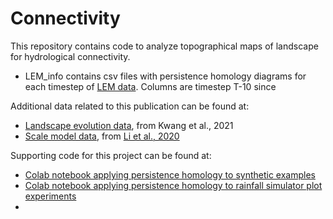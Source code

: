 # Connectivity

This repository contains code to analyze topographical maps of landscape for hydrological connectivity. 
* LEM_info contains csv files with persistence homology diagrams for each timestep of [LEM data](https://databank.illinois.edu/datasets/IDB-1558455). Columns are timestep T-10 since


Additional data related to this publication can be found at:
* [Landscape evolution data](https://databank.illinois.edu/datasets/IDB-1558455), from Kwang et al., 2021
* [Scale model data](https://github.com/lapidesd/connectivity_topology/tree/main/scale_model_LEM), from [Li et al., 2020](https://www.sciencedirect.com/science/article/pii/S0167198719303435)

Supporting code for this project can be found at:
* [Colab notebook applying persistence homology to synthetic examples](https://colab.research.google.com/drive/1MCGMS5ecnnBBprYOyYtvnYafL9CgMKIW?authuser=1#scrollTo=LO_RmXiVjEZF)
* [Colab notebook applying persistence homology to rainfall simulator plot experiments](https://colab.research.google.com/drive/1KYyP1tGfe4L5_v9f1sxnFxeazSRqpia_?usp=sharing)
* 
